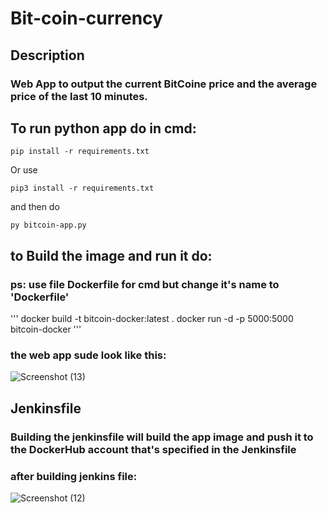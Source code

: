 # Bit-coin-currency
## Description 
### Web App to output the current BitCoine price and the average price of the last 10 minutes.
## To run python app do in cmd:
```
pip install -r requirements.txt
```
Or use
```
pip3 install -r requirements.txt
```
and then do
```
py bitcoin-app.py
```
## to Build the image and run it do:
### ps: use file Dockerfile for cmd but change it's name to 'Dockerfile'
'''
docker build -t bitcoin-docker:latest .
docker run -d -p 5000:5000 bitcoin-docker
'''

### the web app sude look like this:
![Screenshot (13)](https://user-images.githubusercontent.com/91056497/137638557-e17d6f8c-23d2-447f-91e3-a605341e5904.png)

## Jenkinsfile
### Building the jenkinsfile will build the app image and push it to the DockerHub account that's specified in the Jenkinsfile
### after building jenkins file:
![Screenshot (12)](https://user-images.githubusercontent.com/91056497/137638415-64bb2e75-6bbd-4609-84f0-a103cb49cb82.png)


